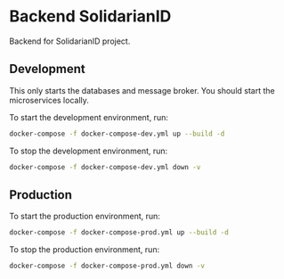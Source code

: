 # Backend SolidarianID

Backend for SolidarianID project.

## Development

This only starts the databases and message broker. You should start the microservices locally.

To start the development environment, run:

```sh
docker-compose -f docker-compose-dev.yml up --build -d
```

To stop the development environment, run:

```sh
docker-compose -f docker-compose-dev.yml down -v
```

## Production

To start the production environment, run:

```sh
docker-compose -f docker-compose-prod.yml up --build -d
```

To stop the production environment, run:

```sh
docker-compose -f docker-compose-prod.yml down -v
```
